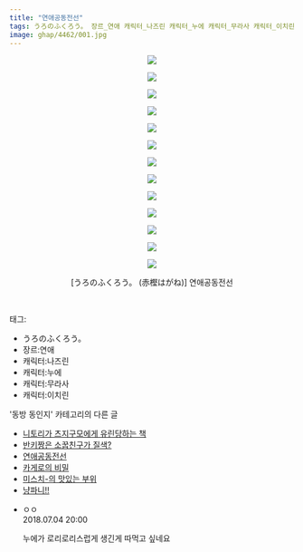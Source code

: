 ```yaml
---
title: "연애공동전선"
tags: うろのふくろう。 장르_연애 캐릭터_나즈린 캐릭터_누에 캐릭터_무라사 캐릭터_이치린 赤樫はがね 동방_동인지
image: ghap/4462/001.jpg
---
```

<div class="article">
<p style="text-align: center; clear: none; float: none;"><img src="{{ site.nasurl }}/ghap/4462/001.jpg"/></p>
<p style="text-align: center; clear: none; float: none;"><img src="{{ site.nasurl }}/ghap/4462/002.jpg"/></p>
<p style="text-align: center; clear: none; float: none;"><img src="{{ site.nasurl }}/ghap/4462/003.jpg"/></p>
<p style="text-align: center; clear: none; float: none;"><img src="{{ site.nasurl }}/ghap/4462/004.jpg"/></p>
<p style="text-align: center; clear: none; float: none;"><img src="{{ site.nasurl }}/ghap/4462/005.jpg"/></p>
<p style="text-align: center; clear: none; float: none;"><img src="{{ site.nasurl }}/ghap/4462/006.jpg"/></p>
<p style="text-align: center; clear: none; float: none;"><img src="{{ site.nasurl }}/ghap/4462/007.jpg"/></p>
<p style="text-align: center; clear: none; float: none;"><img src="{{ site.nasurl }}/ghap/4462/008.jpg"/></p>
<p style="text-align: center; clear: none; float: none;"><img src="{{ site.nasurl }}/ghap/4462/009.jpg"/></p>
<p style="text-align: center; clear: none; float: none;"><img src="{{ site.nasurl }}/ghap/4462/010.jpg"/></p>
<p style="text-align: center; clear: none; float: none;"><img src="{{ site.nasurl }}/ghap/4462/011.jpg"/></p>
<p style="text-align: center; clear: none; float: none;"><img src="{{ site.nasurl }}/ghap/4462/012.jpg"/></p>
<p style="text-align: center; clear: none; float: none;"><img src="{{ site.nasurl }}/ghap/4462/013.jpg"/></p>
<p style="text-align: center; clear: none; float: none;">[うろのふくろう。 (赤樫はがね)] 연애공동전선</p>
<p><br/></p>
</div><div class="tagTrail">
<p>태그: </p>
<ul>
<li>うろのふくろう。</li>
<li>장르:연애</li>
<li>캐릭터:나즈린</li>
<li>캐릭터:누에</li>
<li>캐릭터:무라사</li>
<li>캐릭터:이치린</li>
</ul>
</div><div class="another">
<p>'동방 동인지' 카테고리의 다른 글</p>
<ul>
<li><a href="/2018-06-11-ghap_4464">니토리가 츠지구모에게 유린당하는 책</a></li>
<li><a href="/2018-06-11-ghap_4463">반키짱은 소꿉친구가 질색?</a></li>
<li><a href="/2018-06-11-ghap_4462">연애공동전선</a></li>
<li><a href="/2018-06-11-ghap_4460">카게로의 비밀</a></li>
<li><a href="/2018-06-11-ghap_4459">미스치-의 맛있는 부위</a></li>
<li><a href="/2018-06-11-ghap_4458">냥파니!!</a></li>
</ul>
</div><div class="cb_module cb_fluid">
<div class="cb_wrt cb_profile">
<div class="comment">
<ul>
<li class="cb_thumb_off" id="comment15280656">
<div class="cb_comment_area">
<div class="cb_info_area">
<div class="cb_section">
<span class="cb_nick_name">ㅇㅇ</span>
</div>
<div class="cb_section">
<span class="cb_date">2018.07.04 20:00 </span>
</div>
</div>
<div class="cb_dsc_comment">
<p class="cb_dsc">
											누에가 로리로리스럽게 생긴게 따먹고 싶네요
										</p>
</div>
</div></li>
</ul>
</div>
</div><!-- commentList close -->
</div>